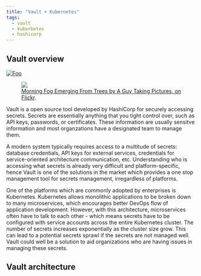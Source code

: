 ```yaml
---
title: "Vault + Kubernetes"
tags: 
  - vault
  - kuberbetes
  - hashicorp
---
```


## Vault overview

[![Foo](https://github.com/raylaijh/raylaijh.github.io/blob/master/assets/images/HashiCorp_Vault_Amazic_Marketplace.jpg)](https://www.vaultproject.io/docs/what-is-vault)

<figure>
	<a href="https://github.com/raylaijh/raylaijh.github.io/blob/master/assets/images/vault_logo.png"><img src="https://github.com/raylaijh/raylaijh.github.io/blob/master/assets/images/vault_logo.png"></a>
	<figcaption><a href="http://www.flickr.com/photos/80901381@N04/7758832526/" title="Morning Fog Emerging From Trees by A Guy Taking Pictures, on Flickr">Morning Fog Emerging From Trees by A Guy Taking Pictures, on Flickr</a>.</figcaption>
</figure>

Vault is a open source tool developed by HashiCorp for securely accessing secrets. Secrets are essentially anything that you tight control over, such as API keys, passwords, or certificates. These information are usually sensitve information and most organzations have a designated team to manage them. 

A modern system typically requires access to a multitude of secrets: database credentials, API keys for external services, credentials for service-oriented architecture communication, etc. Understanding who is accessing what secrets is already very difficult and platform-specific, hence Vault is one of the solutions in the market which provides a one stop management tool for secrets management, irregardless of platforms.

One of the platforms which are commonly adopted by enterprises is Kubernetes. Kubernetes allows monolithic applications to be broken down to many microservices, which encourages better DevOps flow of application development. However, with this architecture, microservices often have to talk to each other - which means secrets have to be configured with service accounts across the entire Kubernetes cluster. The number of secrets increases exponentially as the cluster size grow. This can lead to a potential secrets sprawl if the secrets are not managed well. Vault could well be a solution to aid organizations who are having issues in managing these secrets.

## Vault architecture


